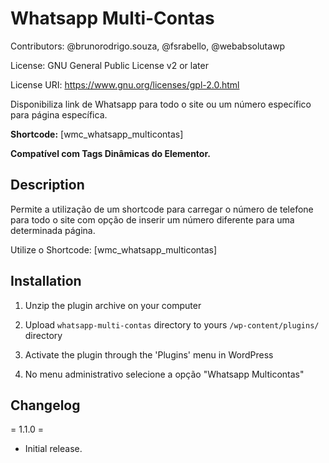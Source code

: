 # Whatsapp Multi-Contas

Contributors: @brunorodrigo.souza, @fsrabello, @webabsolutawp

License: GNU General Public License v2 or later

License URI: https://www.gnu.org/licenses/gpl-2.0.html
  

Disponibiliza link de Whatsapp para todo o site ou um número específico para página específica. 

**Shortcode:** [wmc_whatsapp_multicontas]

**Compatível com Tags Dinâmicas do Elementor.**

  
## Description

Permite a utilização de um shortcode para carregar o número de telefone para todo o site com opção de inserir um número diferente para uma determinada página.

Utilize o Shortcode: [wmc_whatsapp_multicontas]
  

## Installation 

1. Unzip the plugin archive on your computer

2. Upload `whatsapp-multi-contas` directory to yours `/wp-content/plugins/` directory

3. Activate the plugin through the 'Plugins' menu in WordPress

4. No menu administrativo selecione a opção "Whatsapp Multicontas"

  

## Changelog

= 1.1.0 =

* Initial release.